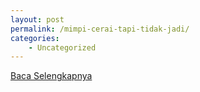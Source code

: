 ```yaml
---
layout: post
permalink: /mimpi-cerai-tapi-tidak-jadi/
categories:
    - Uncategorized
---
```


[Baca Selengkapnya](/09)